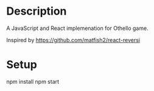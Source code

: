 # Description
A JavaScript and React implemenation for Othello game.

Inspired by https://github.com/matfish2/react-reversi


# Setup
npm install 
npm start
```